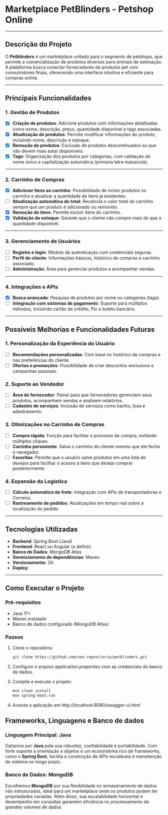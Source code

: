 # Marketplace PetBlinders - Petshop Online

---

## **Descrição do Projeto**
O **Petblinders** é um marketplace voltado para o segmento de petshops, que permite a comercialização de produtos diversos para animais de estimação. A plataforma busca conectar fornecedores de produtos pet com consumidores finais, oferecendo uma interface intuitiva e eficiente para compras online.

---

## **Principais Funcionalidades**

### **1. Gestão de Produtos**
- [X] **Criação de produtos**: Adicione produtos com informações detalhadas como nome, descrição, preço, quantidade disponível e tags associadas.
- [X] **Atualização de produtos**: Permite modificar informações do produto, incluindo nome, descrição e estoque.
- [X] **Remoção de produtos**: Exclusão de produtos descontinuados ou que não devem mais estar disponíveis.
- [X] **Tags**: Organização dos produtos por categorias, com validação de nome único e capitalização automática (primeira letra maiúscula).

---

### **2. Carrinho de Compras**
- [X] **Adicionar itens ao carrinho**: Possibilidade de incluir produtos no carrinho e atualizar a quantidade de itens já existentes.
- [ ] **Atualização automática do total**: Recalcula o valor total do carrinho sempre que um produto é adicionado ou removido.
- [X] **Remoção de itens**: Permite excluir itens do carrinho.
- [X] **Validação de estoque**: Garante que o cliente não compre mais do que a quantidade disponível.

---

### **3. Gerenciamento de Usuários**
- [ ] **Registro e login**: Módulo de autenticação com credenciais seguras.
- [ ] **Perfil do cliente**: Informações básicas, histórico de compras e carrinho associado.
- [ ] **Administração**: Área para gerenciar produtos e acompanhar vendas.

---

### **4. Integrações e APIs**
- [X] **Busca avançada**: Pesquisa de produtos por nome ou categorias (tags).
- [ ]  **Integração com sistemas de pagamento**: Suporte para múltiplos métodos, incluindo cartão de crédito, Pix e boleto bancário.

---

## **Possíveis Melhorias e Funcionalidades Futuras**

### **1. Personalização da Experiência do Usuário**
- [ ] **Recomendações personalizadas**: Com base no histórico de compras e nas preferências do cliente.
- [ ] **Ofertas e promoções**: Possibilidade de criar descontos exclusivos e campanhas sazonais.

### **2. Suporte ao Vendedor**
- [ ] **Área do fornecedor**: Painel para que fornecedores gerenciem seus produtos, acompanhem vendas e analisem relatórios.
- [ ] **Cadastro de serviços**: Inclusão de serviços como banho, tosa e adestramento.

### **3. Otimizações no Carrinho de Compras**
- [ ] **Compra rápida**: Função para facilitar o processo de compra, evitando múltiplos cliques.
- [ ] **Carrinho persistente**: Salva o carrinho do cliente mesmo que ele feche o navegador.
- [ ] **Favoritos**: Permite que o usuário salve produtos em uma lista de desejos para facilitar o acesso a itens que deseja comprar posteriormente.

### **4. Expansão da Logística**
- [ ] **Cálculo automático de frete**: Integração com APIs de transportadoras e Correios.
- [ ] **Rastreamento de pedidos**: Atualizações em tempo real sobre a localização do pedido.

---

## **Tecnologias Utilizadas**
- **Backend**: Spring Boot (Java)
- **Frontend**: React ou Angular (a definir)
- **Banco de Dados**: MongoDB Atlas
- **Gerenciamento de dependências**: Maven
- **Versionamento**: Git
- **Deploy**: 

---

## **Como Executar o Projeto**

### **Pré-requisitos**
- Java 17+
- Maven instalado
- Banco de dados configurado (MongoDB Atlas)

### **Passos**
1. Clone o repositório:
   ```bash
   git clone https://github.com/seu-repositorio/petblinders.git

2. Configure o arquivo *application.properties* com as credenciais do banco de dados.

3. Compile e execute o projeto:
   ```bash
   mvn clean install
   mvn spring-boot:run

4. Acesse a aplicação em http://localhost:8080/swagger-ui.html

## Frameworks, Linguagens e Banco de dados

### Linguagem Principal: Java
Optamos por **Java** pela sua robustez, confiabilidade e portabilidade. Com forte suporte a orientação a objetos e um ecossistema rico de frameworks, como o **Spring Boot**, facilita a construção de APIs escaláveis e manutenção do sistema no longo prazo.

### Banco de Dados: MongoDB
Escolhemos **MongoDB** por sua flexibilidade no armazenamento de dados não estruturados, ideal para um marketplace onde os produtos podem ter propriedades variadas. Além disso, sua escalabilidade horizontal e desempenho em consultas garantem eficiência no processamento de grandes volumes de dados.
